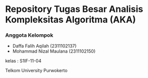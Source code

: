 # Repository Tugas Besar Analisis Kompleksitas Algoritma (AKA)

### Anggota Kelompok
- Daffa Falih Aqilah (2311102137) <br/>
- Mohammad Nizal Maulana (2311102150) <br/>

kelas : S1IF-11-04

Telkom University Purwokerto
